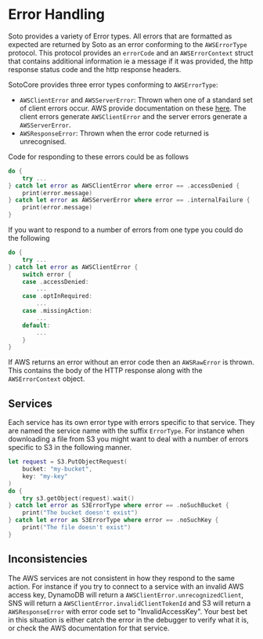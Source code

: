 # Error Handling

Soto provides a variety of Error types. All errors that are formatted as expected are returned by Soto  as an error conforming to the `AWSErrorType` protocol. This protocol provides an `errorCode` and an `AWSErrorContext` struct that contains additional information ie a message if it was provided, the http response status code and the http response headers. 

SotoCore provides three error types conforming to `AWSErrorType`: 
- `AWSClientError` and `AWSServerError`: Thrown when one of a standard set of client errors occur. AWS provide documentation on these [here](https://docs.aws.amazon.com/sns/latest/api/CommonErrors.html). The client errors generate `AWSClientError` and the server errors generate a `AWSServerError`.
- `AWSResponseError`: Thrown when the error code returned is unrecognised.

Code for responding to these errors could be as follows
```swift
do {
    try ...
} catch let error as AWSClientError where error == .accessDenied {
    print(error.message)
} catch let error as AWSServerError where error == .internalFailure {
    print(error.message)
}
```
If you want to respond to a number of errors from one type you could do the following
```swift
do {
    try ...
} catch let error as AWSClientError {
    switch error {
    case .accessDenied:
        ...
    case .optInRequired:
        ...
    case .missingAction:
        ...
    default:
        ...
    }
}
```
If AWS returns an error without an error code then an `AWSRawError` is thrown. This contains the body of the HTTP response along with the `AWSErrorContext` object.

## Services

Each service has its own error type with errors specific to that service. They are named the service name with the suffix `ErrorType`. For instance when downloading a file from S3 you might want to deal with a number of errors specific to S3 in the following manner.
```swift
let request = S3.PutObjectRequest(
    bucket: "my-bucket", 
    key: "my-key"
)
do {
    try s3.getObject(request).wait()
} catch let error as S3ErrorType where error == .noSuchBucket {
    print("The bucket doesn't exist")
} catch let error as S3ErrorType where error == .noSuchKey {
    print("The file doesn't exist")
}
```

## Inconsistencies

The AWS services are not consistent in how they respond to the same action. For instance if you try to connect to a service with an invalid AWS access key, DynamoDB will return a `AWSClientError.unrecognizedClient`, SNS will return a `AWSClientError.invalidClientTokenId` and S3 will return a `AWSResponseError` with error code set to "InvalidAccessKey". Your best bet in this situation is either catch the error in the debugger to verify what it is, or check the AWS documentation for that service. 
